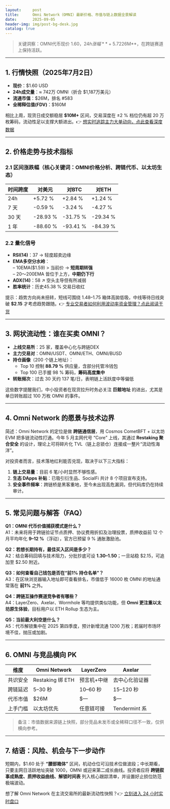 ```yaml
---
layout:     post
title:      Omni Network（OMNI）最新价格、市值与链上数据全景解读
date:       2025-09-05
header-img: img/post-bg-desk.jpg
catalog: true
---
```


> 关键洞察：OMNI代币现价 $1.60，24h 涨幅 **+5.72%**，市值 **$26M**，在跨链赛道上保持活跃。

---

## 1. 行情快照（2025年7月2日）

- **现价**：$1.60 USD  
- **24h成交量**：≈ 742万 OMNI（折合 $1,187万美元）  
- **流通市值**：$26M，排名 #583  
- **全稀释估值(FDV)**：$160M  

相比上周，现货日成交额稳居 **$10M+** 区间，交易深度在 ±2 % 档位仍有超 20 万枚筹码，流动性足以支撑大额进出。👉 [想实时追踪主力大单动向，点此查看深度数据](https://okxdog.com/)

---

## 2. 价格走势与技术指标

### 2.1 区间涨跌幅（核心关键词：OMNI价格分析、跨链代币、以太坊生态）

| 时间跨度 | 对美元 | 对BTC | 对ETH |
|---|---|---|---|
| 24h | +5.72 % | +2.84 % | +1.24 % |
| 7 天 | -0.59 % | -3.24 % | -4.27 % |
| 30 天 | -28.93 % | -31.75 % | -29.34 % |
| 1 年 | -88.60 % | -93.41 % | -84.39 % |

### 2.2 量化信号

- **RSI(14)**：37 → 轻度超卖边缘  
- **EMA多空分水岭**：  
  – 10EMA($1.59) > 当前价 → **短周期转强**  
  – 20～200EMA 皆位于上方，**中期仍下行**  
- **ADX(14)**：58 ↗ 空头主导但有所减弱  
- **胜率统计**：历史45.38 % 交易日收红  

提示：趋势方向尚未扭转，短线可围绕 $1.48–$1.75 箱体高拋低吸，中线等待日线突破 **$2.15** 才考虑趋势跟随。👉 [专业交易者如何利用波动率资金管理？点此阅读干货](https://okxdog.com/)

---

## 3. 网状流动性：谁在买卖 OMNI？

- **上线交易所**：25 家，覆盖中心化与跨链DEX  
- **主力交易对**：OMNI/USDT、OMNI/ETH、OMNI/BUSD  
- **持仓画像**（200 个链上地址）：  
  - Top 10 控制 **88.79 %** 供应量，含部分托管冷钱包  
  - Top 100 已手握 98 % 筹码，**筹码高度集中**  
- **转账频次**：过去 30 天约 137 笔/日，表明链上活跃度中等偏低

这些数字提醒我们，中小投资者在现货拉升时务必关注 **巨鲸地址** 的进出，尤其是单日转账超过 100 万枚 OMNI 的事件。

---

## 4. Omni Network 的愿景与技术边界

简述：Omni Network 的定位是做 **跨链通信层**，用 Cosmos CometBFT + 以太坊 EVM 把多链流动性打通。今年 5 月主网代号 “Core” 上线，其通过 **Restaking 聚合安全** 的设计，理论上可将碎片化 TVL（链上总锁仓）连接成一整片“流动性海洋”。

对投资者而言，技术落地红利能否兑现，取决于以下三大指标：

1. **链上交易量**：目前 6 笔/小时显然不够性感。  
2. **生态 DApps 补贴**：已吸引衍生品、SocialFi 共计 8 个项目宣布支持。  
3. **安全事件频率**：跨链桥是黑客重地，至今未出现高危漏洞，但代码库仍在持续审计。

---

## 5. 常见问题与解答（FAQ）

**Q1：OMNI 代币价值捕获模式是什么？**  
A1：未来将用于跨链验证节点质押、协议费用折扣及治理投票，质押收益前 12 个月平均年化 **9–12 %**（浮动），官方已预留 9 % 通胀激励池。

**Q2：若想长期持有，最佳买入区间是多少？**  
A2：结合筹码回填与技术阻力，分批抄底可设 **$1.30–$1.50**；一旦站稳 $2.15，可追加至 $2.50 附近。

**Q3：如何查看自己钱包是否在“前1% 持仓名单”？**  
A3：在区块浏览器输入地址即可查看排名，市值低于 16000 枚 OMNI 的地址通常落在 **前1%** 之外。

**Q4：跨链互操作赛道竞争者有哪些？**  
A4：LayerZero、Axelar、Wormhole 等均提供类似功能，但 **Omni 更注重以太坊原生体验**，目标用户以 ETH Rollup 生态为主。

**Q5：当前最大利空是什么？**  
A5：代币解锁集中在 2025 第四季度，预计新增流通 1200 万枚；若届时市场环境不佳，抛压或加剧。

---

## 6. OMNI 与竞品横向 PK

| 维度 | Omni Network | LayerZero | Axelar |
|---|---|---|---|
| 共识安全 | Restaking 绑 ETH | 预言机+中继 | 去中心化验证器 |
| 跨链延迟 | 5–30 秒 | 10–60 秒 | 15–120 秒 |
| 代币市值 | $26M | $— | $— |
| 上手门槛 | 以太坊优先 | 任意链可接 | Tendermint 系 |

> 备注：市值数据来源链上快照，部分竞品未发币或全稀释口径不一致，仅供横向参考。

---

## 7. 结语：风险、机会与下一步动作

短期内，$1.60 处于 **“腰部箱体”** 区间，机动仓位可沿技术位做波段；中长期看，只要主网日活跃地址突破 1000，OMNI 或迎来第二成长曲线。投资者应将 **跨链叙事成熟度、质押收益曲线、解锁时间表** 列入核心跟踪清单，并设置好止损位防范极端波动。

想了解 Omni Network 在主流交易所的最新流动性快照？👉 [立刻进入 24 小时实时盘口](https://okxdog.com/)